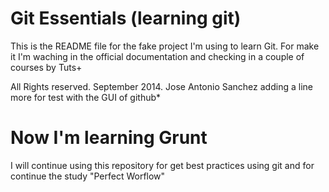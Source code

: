 # Git Essentials (learning git)

This is the README file for the fake project I'm 
using to learn Git. For make it I'm waching in the 
official documentation and checking in a couple of
courses by Tuts+

All Rights reserved. September 2014. Jose Antonio Sanchez
adding a line more for test with the GUI of github* 

# Now I'm learning Grunt 

I will continue using this repository for get best practices 
using git and for continue the study "Perfect Worflow"